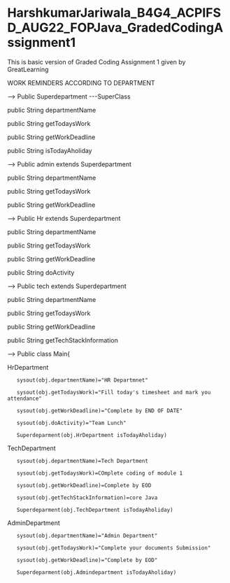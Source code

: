 



# HarshkumarJariwala_B4G4_ACPIFSD_AUG22_FOPJava_GradedCodingAssignment1
This is basic version of Graded Coding Assignment 1 given by GreatLearning


WORK REMINDERS ACCORDING TO DEPARTMENT

--> Public Superdepartment ---SuperClass

public String departmentName

public String getTodaysWork

public String getWorkDeadline

public String isTodayAholiday


--> Public admin extends Superdepartment

public String departmentName

public String getTodaysWork

public String getWorkDeadline


--> Public Hr extends Superdepartment

public String departmentName

public String getTodaysWork

public String getWorkDeadline

public String doActivity


--> Public tech extends Superdepartment

public String departmentName

public String getTodaysWork

public String getWorkDeadline

public String getTechStackInformation


--> Public class Main{

  HrDepartment

       sysout(obj.departmentName)="HR Departmnet"

       sysout(obj.getTodaysWork)="Fill today's timesheet and mark you attendance"

       sysout(obj.getWorkDeadline)="Complete by END OF DATE"

       sysout(obj.doActivity)="Team Lunch"

       Superdeparment(obj.HrDepartment isTodayAholiday)


  TechDepartment

       sysout(obj.departmentName)=Tech Department

       sysout(obj.getTodaysWork)=COmplete coding of module 1

       sysout(obj.getWorkDeadline)=Complete by EOD

       sysout(obj.getTechStackInformation)=core Java

       Superdeparment(obj.TechDepartment isTodayAholiday)


  AdminDepartment

       sysout(obj.departmentName)="Admin Department"

       sysout(obj.getTodaysWork)="Complete your documents Submission"

       sysout(obj.getWorkDeadline)="Complete by EOD"

       Superdeparment(obj.Admindepartment isTodayAholiday)



